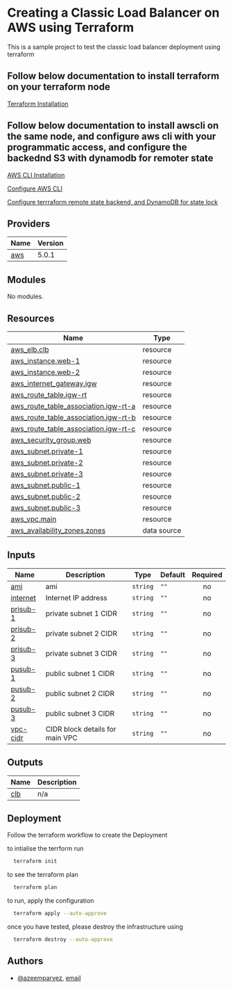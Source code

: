 
# Creating a Classic Load Balancer on AWS using Terraform 

This is a sample project to test the classic load balancer deployment using terraform 


## Follow below documentation to install terraform on your terraform node 

[Terraform Installation](https://developer.hashicorp.com/terraform/downloads?product_intent=terraform)

## Follow below documentation to install awscli on the same node, and configure aws cli with your programmatic access, and configure the backednd S3 with dynamodb for remoter state 

[AWS CLI Installation](https://docs.aws.amazon.com/cli/latest/userguide/getting-started-install.html)

[Configure AWS CLI](https://docs.aws.amazon.com/cli/latest/reference/configure/index.html)

[Configure terrraform remote state backend, and DynamoDB for state lock](https://developer.hashicorp.com/terraform/language/settings/backends/s3)


## Providers

| Name | Version |
|------|---------|
| <a name="provider_aws"></a> [aws](#provider\_aws) | 5.0.1 |

## Modules

No modules.

## Resources

| Name | Type |
|------|------|
| [aws_elb.clb](https://registry.terraform.io/providers/hashicorp/aws/5.0.1/docs/resources/elb) | resource |
| [aws_instance.web-1](https://registry.terraform.io/providers/hashicorp/aws/5.0.1/docs/resources/instance) | resource |
| [aws_instance.web-2](https://registry.terraform.io/providers/hashicorp/aws/5.0.1/docs/resources/instance) | resource |
| [aws_internet_gateway.igw](https://registry.terraform.io/providers/hashicorp/aws/5.0.1/docs/resources/internet_gateway) | resource |
| [aws_route_table.igw-rt](https://registry.terraform.io/providers/hashicorp/aws/5.0.1/docs/resources/route_table) | resource |
| [aws_route_table_association.igw-rt-a](https://registry.terraform.io/providers/hashicorp/aws/5.0.1/docs/resources/route_table_association) | resource |
| [aws_route_table_association.igw-rt-b](https://registry.terraform.io/providers/hashicorp/aws/5.0.1/docs/resources/route_table_association) | resource |
| [aws_route_table_association.igw-rt-c](https://registry.terraform.io/providers/hashicorp/aws/5.0.1/docs/resources/route_table_association) | resource |
| [aws_security_group.web](https://registry.terraform.io/providers/hashicorp/aws/5.0.1/docs/resources/security_group) | resource |
| [aws_subnet.private-1](https://registry.terraform.io/providers/hashicorp/aws/5.0.1/docs/resources/subnet) | resource |
| [aws_subnet.private-2](https://registry.terraform.io/providers/hashicorp/aws/5.0.1/docs/resources/subnet) | resource |
| [aws_subnet.private-3](https://registry.terraform.io/providers/hashicorp/aws/5.0.1/docs/resources/subnet) | resource |
| [aws_subnet.public-1](https://registry.terraform.io/providers/hashicorp/aws/5.0.1/docs/resources/subnet) | resource |
| [aws_subnet.public-2](https://registry.terraform.io/providers/hashicorp/aws/5.0.1/docs/resources/subnet) | resource |
| [aws_subnet.public-3](https://registry.terraform.io/providers/hashicorp/aws/5.0.1/docs/resources/subnet) | resource |
| [aws_vpc.main](https://registry.terraform.io/providers/hashicorp/aws/5.0.1/docs/resources/vpc) | resource |
| [aws_availability_zones.zones](https://registry.terraform.io/providers/hashicorp/aws/5.0.1/docs/data-sources/availability_zones) | data source |

## Inputs

| Name | Description | Type | Default | Required |
|------|-------------|------|---------|:--------:|
| <a name="input_ami"></a> [ami](#input\_ami) | ami | `string` | `""` | no |
| <a name="input_internet"></a> [internet](#input\_internet) | Internet IP address | `string` | `""` | no |
| <a name="input_prisub-1"></a> [prisub-1](#input\_prisub-1) | private subnet 1 CIDR | `string` | `""` | no |
| <a name="input_prisub-2"></a> [prisub-2](#input\_prisub-2) | private subnet 2 CIDR | `string` | `""` | no |
| <a name="input_prisub-3"></a> [prisub-3](#input\_prisub-3) | private subnet 3 CIDR | `string` | `""` | no |
| <a name="input_pusub-1"></a> [pusub-1](#input\_pusub-1) | public subnet 1 CIDR | `string` | `""` | no |
| <a name="input_pusub-2"></a> [pusub-2](#input\_pusub-2) | public subnet 2 CIDR | `string` | `""` | no |
| <a name="input_pusub-3"></a> [pusub-3](#input\_pusub-3) | public subnet 3 CIDR | `string` | `""` | no |
| <a name="input_vpc-cidr"></a> [vpc-cidr](#input\_vpc-cidr) | CIDR block details for main VPC | `string` | `""` | no |

## Outputs

| Name | Description |
|------|-------------|
| <a name="output_clb"></a> [clb](#output\_clb) | n/a |

## Deployment

Follow the terraform workflow to create the Deployment

to intialise the terrform run

```bash
  terraform init 
```

to see the terraform plan

```bash
  terraform plan
```

to run, apply the configuration 

```bash
  terraform apply --auto-approve
```

once you have tested, please destroy the infrastructure using 

```bash
  terraform destroy --auto-approve
```
## Authors

- [@azeemparvez](https://www.github.com/azeemparvez), [email](azeem_parvez@hotmail.com)

